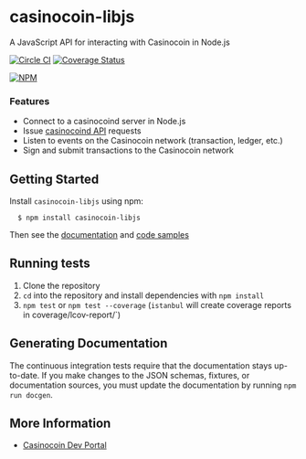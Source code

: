 # casinocoin-libjs

A JavaScript API for interacting with Casinocoin in Node.js

[![Circle CI](https://circleci.com/gh/casinocoin/casinocoin-libjs/tree/develop.svg?style=svg)](https://circleci.com/gh/casinocoin/casinocoin-libjs/tree/develop) [![Coverage Status](https://coveralls.io/repos/casinocoin/casinocoin-libjs/badge.png?branch=develop)](https://coveralls.io/r/casinocoin/casinocoin-libjs?branch=develop)

[![NPM](https://nodei.co/npm/casinocoin-libjs.png)](https://www.npmjs.org/package/casinocoin-libjs)

### Features

+ Connect to a casinocoind server in Node.js
+ Issue [casinocoind API](https://casinocoin.org/build/casinocoind-apis/) requests
+ Listen to events on the Casinocoin network (transaction, ledger, etc.)
+ Sign and submit transactions to the Casinocoin network

## Getting Started

Install `casinocoin-libjs` using npm:
```
  $ npm install casinocoin-libjs
```

Then see the [documentation](https://github.com/casinocoin/casinocoin-libjs/blob/develop/docs/index.md) and [code samples](https://github.com/casinocoin/casinocoin-libjs/tree/develop/docs/samples)

## Running tests

1. Clone the repository
2. `cd` into the repository and install dependencies with `npm install`
3. `npm test` or `npm test --coverage` (`istanbul` will create coverage reports in coverage/lcov-report/`)

## Generating Documentation

The continuous integration tests require that the documentation stays up-to-date. If you make changes to the JSON schemas, fixtures, or documentation sources, you must update the documentation by running `npm run docgen`.

## More Information

+ [Casinocoin Dev Portal](https://casinocoin.org/build/)
